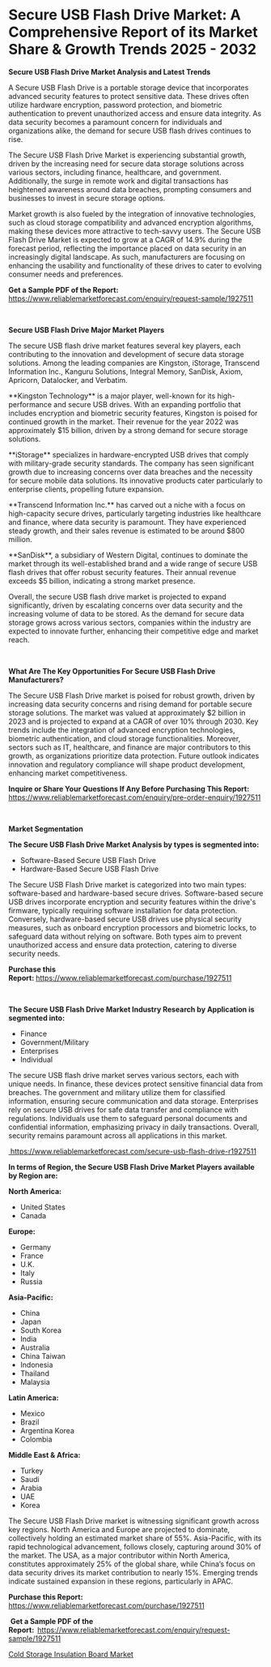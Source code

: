 <p><h1>Secure USB Flash Drive Market: A Comprehensive Report of its Market Share & Growth Trends 2025 - 2032</h1></p><p><strong>Secure USB Flash Drive Market Analysis and Latest Trends</strong></p>
<p><p>A Secure USB Flash Drive is a portable storage device that incorporates advanced security features to protect sensitive data. These drives often utilize hardware encryption, password protection, and biometric authentication to prevent unauthorized access and ensure data integrity. As data security becomes a paramount concern for individuals and organizations alike, the demand for secure USB flash drives continues to rise.</p><p>The Secure USB Flash Drive Market is experiencing substantial growth, driven by the increasing need for secure data storage solutions across various sectors, including finance, healthcare, and government. Additionally, the surge in remote work and digital transactions has heightened awareness around data breaches, prompting consumers and businesses to invest in secure storage options. </p><p>Market growth is also fueled by the integration of innovative technologies, such as cloud storage compatibility and advanced encryption algorithms, making these devices more attractive to tech-savvy users. The Secure USB Flash Drive Market is expected to grow at a CAGR of 14.9% during the forecast period, reflecting the importance placed on data security in an increasingly digital landscape. As such, manufacturers are focusing on enhancing the usability and functionality of these drives to cater to evolving consumer needs and preferences.</p></p>
<p><strong>Get a Sample PDF of the Report:&nbsp;</strong> <a href="https://www.reliablemarketforecast.com/enquiry/request-sample/1927511?utm_campaign=2320&utm_medium=2&utm_source=Github&utm_content=ia&utm_term=28032025&utm_id=secure-usb-flash-drive">https://www.reliablemarketforecast.com/enquiry/request-sample/1927511</a></p>
<p>&nbsp;</p>
<p><strong>Secure USB Flash Drive Major Market Players</strong></p>
<p><p>The secure USB flash drive market features several key players, each contributing to the innovation and development of secure data storage solutions. Among the leading companies are Kingston, iStorage, Transcend Information Inc., Kanguru Solutions, Integral Memory, SanDisk, Axiom, Apricorn, Datalocker, and Verbatim.</p><p>**Kingston Technology** is a major player, well-known for its high-performance and secure USB drives. With an expanding portfolio that includes encryption and biometric security features, Kingston is poised for continued growth in the market. Their revenue for the year 2022 was approximately $15 billion, driven by a strong demand for secure storage solutions.</p><p>**iStorage** specializes in hardware-encrypted USB drives that comply with military-grade security standards. The company has seen significant growth due to increasing concerns over data breaches and the necessity for secure mobile data solutions. Its innovative products cater particularly to enterprise clients, propelling future expansion.</p><p>**Transcend Information Inc.** has carved out a niche with a focus on high-capacity secure drives, particularly targeting industries like healthcare and finance, where data security is paramount. They have experienced steady growth, and their sales revenue is estimated to be around $800 million.</p><p>**SanDisk**, a subsidiary of Western Digital, continues to dominate the market through its well-established brand and a wide range of secure USB flash drives that offer robust security features. Their annual revenue exceeds $5 billion, indicating a strong market presence.</p><p>Overall, the secure USB flash drive market is projected to expand significantly, driven by escalating concerns over data security and the increasing volume of data to be stored. As the demand for secure data storage grows across various sectors, companies within the industry are expected to innovate further, enhancing their competitive edge and market reach.</p></p>
<p>&nbsp;</p>
<p><strong>What Are The Key Opportunities For Secure USB Flash Drive Manufacturers?</strong></p>
<p><p>The Secure USB Flash Drive market is poised for robust growth, driven by increasing data security concerns and rising demand for portable secure storage solutions. The market was valued at approximately $2 billion in 2023 and is projected to expand at a CAGR of over 10% through 2030. Key trends include the integration of advanced encryption technologies, biometric authentication, and cloud storage functionalities. Moreover, sectors such as IT, healthcare, and finance are major contributors to this growth, as organizations prioritize data protection. Future outlook indicates innovation and regulatory compliance will shape product development, enhancing market competitiveness.</p></p>
<p><strong>Inquire or Share Your Questions If Any Before Purchasing This Report:</strong> <a href="https://www.reliablemarketforecast.com/enquiry/pre-order-enquiry/1927511?utm_campaign=2320&utm_medium=2&utm_source=Github&utm_content=ia&utm_term=28032025&utm_id=secure-usb-flash-drive">https://www.reliablemarketforecast.com/enquiry/pre-order-enquiry/1927511</a></p>
<p>&nbsp;</p>
<p><strong>Market Segmentation</strong></p>
<p><strong>The Secure USB Flash Drive Market Analysis by types is segmented into:</strong></p>
<p><ul><li>Software-Based Secure USB Flash Drive</li><li>Hardware-Based Secure USB Flash Drive</li></ul></p>
<p><p>The Secure USB Flash Drive market is categorized into two main types: software-based and hardware-based secure drives. Software-based secure USB drives incorporate encryption and security features within the drive's firmware, typically requiring software installation for data protection. Conversely, hardware-based secure USB drives use physical security measures, such as onboard encryption processors and biometric locks, to safeguard data without relying on software. Both types aim to prevent unauthorized access and ensure data protection, catering to diverse security needs.</p></p>
<p><strong>Purchase this Report:&nbsp;</strong><a href="https://www.reliablemarketforecast.com/purchase/1927511?utm_campaign=2320&utm_medium=2&utm_source=Github&utm_content=ia&utm_term=28032025&utm_id=secure-usb-flash-drive">https://www.reliablemarketforecast.com/purchase/1927511</a></p>
<p>&nbsp;</p>
<p><strong>The Secure USB Flash Drive Market Industry Research by Application is segmented into:</strong></p>
<p><ul><li>Finance</li><li>Government/Military</li><li>Enterprises</li><li>Individual</li></ul></p>
<p><p>The secure USB flash drive market serves various sectors, each with unique needs. In finance, these devices protect sensitive financial data from breaches. The government and military utilize them for classified information, ensuring secure communication and data storage. Enterprises rely on secure USB drives for safe data transfer and compliance with regulations. Individuals use them to safeguard personal documents and confidential information, emphasizing privacy in daily transactions. Overall, security remains paramount across all applications in this market.</p></p>
<p><a href="https://www.reliablemarketforecast.com/secure-usb-flash-drive-r1927511?utm_campaign=2320&utm_medium=2&utm_source=Github&utm_content=ia&utm_term=28032025&utm_id=secure-usb-flash-drive">&nbsp;https://www.reliablemarketforecast.com/secure-usb-flash-drive-r1927511</a></p>
<p><strong>In terms of Region, the Secure USB Flash Drive Market Players available by Region are:</strong></p>
<p>
    <p> <strong> North America: </strong>
        <ul>
            <li>United States</li>
            <li>Canada</li>
        </ul>
        </p> 
    <p> <strong> Europe: </strong>
        <ul>
            <li>Germany</li>
            <li>France</li>
            <li>U.K.</li>
            <li>Italy</li>
            <li>Russia</li>
        </ul>
        </p> 
    <p> <strong> Asia-Pacific: </strong>
        <ul>
            <li>China</li>
            <li>Japan</li>
            <li>South Korea</li>
            <li>India</li>
            <li>Australia</li>
            <li>China Taiwan</li>
            <li>Indonesia</li>
            <li>Thailand</li>
            <li>Malaysia</li>
        </ul>
        </p> 
    <p> <strong> Latin America: </strong>
        <ul>
            <li>Mexico</li>
            <li>Brazil</li>
            <li>Argentina Korea</li>
            <li>Colombia</li>
        </ul>
        </p> 
    <p> <strong> Middle East & Africa: </strong>
        <ul>
            <li>Turkey</li>
            <li>Saudi</li>
            <li>Arabia</li>
            <li>UAE</li>
            <li>Korea</li>
        </ul>
    </p>
    </p>
<p><p>The Secure USB Flash Drive market is witnessing significant growth across key regions. North America and Europe are projected to dominate, collectively holding an estimated market share of 55%. Asia-Pacific, with its rapid technological advancement, follows closely, capturing around 30% of the market. The USA, as a major contributor within North America, constitutes approximately 25% of the global share, while China’s focus on data security drives its market contribution to nearly 15%. Emerging trends indicate sustained expansion in these regions, particularly in APAC.</p></p>
<p><strong>Purchase this Report: </strong><a href="https://www.reliablemarketforecast.com/purchase/1927511?utm_campaign=2320&utm_medium=2&utm_source=Github&utm_content=ia&utm_term=28032025&utm_id=secure-usb-flash-drive">https://www.reliablemarketforecast.com/purchase/1927511</a></p>
<p>&nbsp;<strong>Get a Sample PDF of the Report:&nbsp;&nbsp;</strong><a href="https://www.reliablemarketforecast.com/enquiry/request-sample/1927511?utm_campaign=2320&utm_medium=2&utm_source=Github&utm_content=ia&utm_term=28032025&utm_id=secure-usb-flash-drive">https://www.reliablemarketforecast.com/enquiry/request-sample/1927511</a></p>
<p><strong></strong></p>
<p><p><a href="https://github.com/cheryjhonson/Market-Research-Report-List-1/blob/main/cold-storage-insulation-board-market.md?utm_campaign=2320&utm_medium=2&utm_source=Github&utm_content=ia&utm_term=28032025&utm_id=secure-usb-flash-drive">Cold Storage Insulation Board Market</a></p></p>